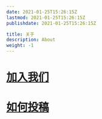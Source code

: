 ```yaml
---
date: 2021-01-25T15:26:15Z
lastmod: 2021-01-25T15:26:15Z
publishdate: 2021-01-25T15:26:15Z

title: 关于
description: About
weight: -1
---
```




# [加入我们](https://hdu.homeboyc.cn/%E5%85%B3%E4%BA%8E/%E5%8A%A0%E5%85%A5%E6%88%91%E4%BB%AC/)

# [如何投稿](https://hdu.homeboyc.cn/%E5%85%B3%E4%BA%8E/%E5%A6%82%E4%BD%95%E6%8A%95%E7%A8%BF/)


